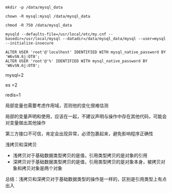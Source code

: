 



```
mkdir -p /data/mysql_data

chown -R mysql:mysql /data/mysql_data

chmod -R 750 /data/mysql_data

mysqld --defaults-file=/usr/local/etc/my.cnf --basedir=/usr/local/mysql --datadir=/data/mysql_data/mysql --user=mysql --initialize-insecure

ALTER USER 'root'@'localhost' IDENTIFIED WITH mysql_native_password BY 'W6vSN.6j:OT8';
ALTER USER 'root'@'%' IDENTIFIED WITH mysql_native_password BY 'W6vSN.6j:OT8';

```









mysql=2

es =2

redis=1





局部变量也需要考虑作用域，否则他的变化很难估测

局部的变量声明和使用，应该在一起，不建议声明与操作中存在其他代码，可能会对变量做出其他操作



第三方接口不可信，肯定会出现异常，必须包裹起来，避免影响程序正确性



浅拷贝和深拷贝

- 浅拷贝对于基础数据类型拷贝的是值，引用类型拷贝的是对象的引用
- 深拷贝对于基础数据类型拷贝的是值，引用类型拷贝的是对象本身，被拷贝对象和拷贝对象是两个对象

总结：浅拷贝和深拷贝对于基础数据类型的操作是一样的，区别是引用类型上有点出入